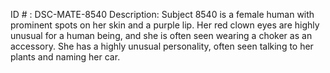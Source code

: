 ID # : DSC-MATE-8540
Description: Subject 8540 is a female human with prominent spots on her skin and a purple lip. Her red clown eyes are highly unusual for a human being, and she is often seen wearing a choker as an accessory. She has a highly unusual personality, often seen talking to her plants and naming her car. 